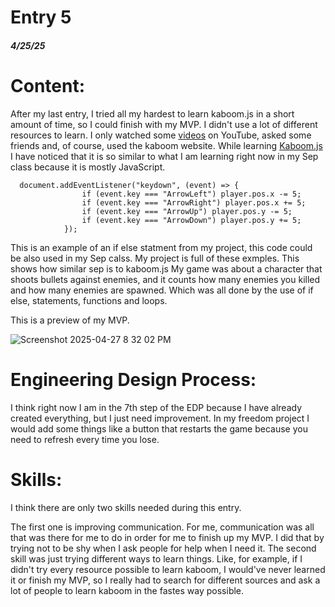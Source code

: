 # Entry 5
##### 4/25/25

# Content:

After my last entry, I tried all my hardest to learn kaboom.js in a short amount of time, so I could finish with my MVP. I didn't use a lot of different resources to learn. I only watched some [videos](https://youtu.be/hMXWImAuim8?si=jtOgFdneWkkkqDhk) on YouTube, asked some friends and, of course, used the kaboom website. While learning [Kaboom.js](https://kaboomjs.com/) I have noticed that it is so similar to what I am learning right now in my Sep class because it is mostly JavaScript.
```
  document.addEventListener("keydown", (event) => {
                if (event.key === "ArrowLeft") player.pos.x -= 5;
                if (event.key === "ArrowRight") player.pos.x += 5;
                if (event.key === "ArrowUp") player.pos.y -= 5;
                if (event.key === "ArrowDown") player.pos.y += 5;
            });
```
This is an example of an if else statment from my project, this code could be also used in my Sep calss. My project is full of these exmples. This shows how similar sep is to kaboom.js
 My game was about a character that shoots bullets against enemies, and it counts how many enemies you killed and how many enemies are spawned. Which was all done by the use of if else, statements, functions and loops.



This is a preview of my MVP.

![Screenshot 2025-04-27 8 32 02 PM](https://github.com/user-attachments/assets/c3738561-d2ad-4799-80ba-e3ba12de362b)


# Engineering Design Process:
I think right now I am in the 7th step of the EDP because I have already created everything, but I just need improvement. In my freedom project I would add some things like a button that restarts the game because you need to refresh every time you lose.



# Skills:

I think there are only two skills needed during this entry.

The first one is improving communication. For me, communication was all that was there for me to do in order for me to finish up my MVP. I did that by trying not to be shy when I ask people for help when I need it. The second skill was just trying different ways to learn things. Like, for example, if I didn't try every resource possible to learn kaboom, I would've never learned it or finish my MVP, so I really had to search for different sources and ask a lot of people to learn kaboom in the fastes way possible.

